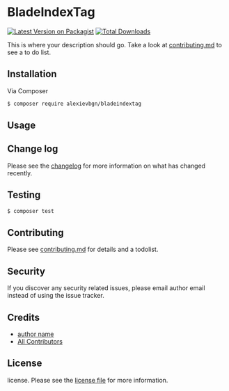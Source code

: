 # BladeIndexTag

[![Latest Version on Packagist][ico-version]][link-packagist]
[![Total Downloads][ico-downloads]][link-downloads]

This is where your description should go. Take a look at [contributing.md](contributing.md) to see a to do list.

## Installation

Via Composer

``` bash
$ composer require alexievbgn/bladeindextag
```

## Usage

## Change log

Please see the [changelog](changelog.md) for more information on what has changed recently.

## Testing

``` bash
$ composer test
```

## Contributing

Please see [contributing.md](contributing.md) for details and a todolist.

## Security

If you discover any security related issues, please email author email instead of using the issue tracker.

## Credits

- [author name][link-author]
- [All Contributors][link-contributors]

## License

license. Please see the [license file](license.md) for more information.

[ico-version]: https://img.shields.io/packagist/v/alexievbgn/bladeindextag.svg?style=flat-square
[ico-downloads]: https://img.shields.io/packagist/dt/alexievbgn/bladeindextag.svg?style=flat-square
[ico-travis]: https://img.shields.io/travis/alexievbgn/bladeindextag/master.svg?style=flat-square
[ico-styleci]: https://styleci.io/repos/12345678/shield

[link-packagist]: https://packagist.org/packages/alexievbgn/bladeindextag
[link-downloads]: https://packagist.org/packages/alexievbgn/bladeindextag
[link-travis]: https://travis-ci.org/alexievbgn/bladeindextag
[link-styleci]: https://styleci.io/repos/12345678
[link-author]: https://github.com/alexievbgn
[link-contributors]: ../../contributors
